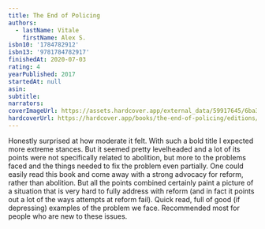```yaml
---
title: The End of Policing
authors:
  - lastName: Vitale
    firstName: Alex S.
isbn10: '1784782912'
isbn13: '9781784782917'
finishedAt: 2020-07-03
rating: 4
yearPublished: 2017
startedAt: null
asin:
subtitle:
narrators:
coverImageUrl: https://assets.hardcover.app/external_data/59917645/6ba3692524dd70a87072a7550b0b5ff642fab249.jpeg
hardcoverUrl: https://hardcover.app/books/the-end-of-policing/editions/30782454
---
```


Honestly surprised at how moderate it felt. With such a bold title I expected more extreme stances. But it seemed pretty levelheaded and a lot of its points were not specifically related to abolition, but more to the problems faced and the things needed to fix the problem even partially. One could easily read this book and come away with a strong advocacy for reform, rather than abolition. But all the points combined certainly paint a picture of a situation that is very hard to fully address with reform (and in fact it points out a lot of the ways attempts at reform fail). Quick read, full of good (if depressing) examples of the problem we face. Recommended most for people who are new to these issues.
